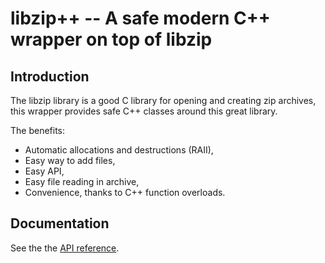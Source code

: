 libzip++ -- A safe modern C++ wrapper on top of libzip
======================================================

Introduction
------------

The libzip library is a good C library for opening and creating zip archives, this wrapper provides safe C++ classes
around this great library.

The benefits:

  - Automatic allocations and destructions (RAII),
  - Easy way to add files,
  - Easy API,
  - Easy file reading in archive,
  - Convenience, thanks to C++ function overloads.

Documentation
-------------

See the the [API reference](http://markand.bitbucket.org/libzip).
